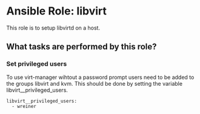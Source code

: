 # Ansible Role: libvirt

This role is to setup libvirtd on a host.

## What tasks are performed by this role?

### Set privileged users

To use virt-manager wihtout a password prompt users need to be added to the
groups libvirt and kvm. This should be done by setting the variable
libvirt\_\_privileged_users.

```
libvirt__privileged_users:
  - wreiner
```
